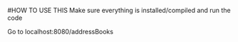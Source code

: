 #HOW TO USE THIS
Make sure everything is installed/compiled and run the code

Go to localhost:8080/addressBooks